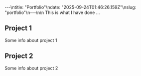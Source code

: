 ---\ntitle: "Portfolio"\ndate: "2025-09-24T01:46:26.159Z"\nslug: "portfolio"\n---\n\n
This is what I have done …


## Project 1

Some info about project 1


## Project 2

Some info about project 2

